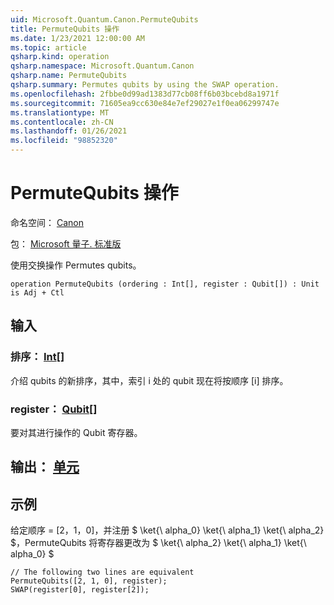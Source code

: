 ```yaml
---
uid: Microsoft.Quantum.Canon.PermuteQubits
title: PermuteQubits 操作
ms.date: 1/23/2021 12:00:00 AM
ms.topic: article
qsharp.kind: operation
qsharp.namespace: Microsoft.Quantum.Canon
qsharp.name: PermuteQubits
qsharp.summary: Permutes qubits by using the SWAP operation.
ms.openlocfilehash: 2fbbe0d99ad1383d77cb08ff6b03bcebd8a1971f
ms.sourcegitcommit: 71605ea9cc630e84e7ef29027e1f0ea06299747e
ms.translationtype: MT
ms.contentlocale: zh-CN
ms.lasthandoff: 01/26/2021
ms.locfileid: "98852320"
---
```

# <a name="permutequbits-operation"></a>PermuteQubits 操作

命名空间： [Canon](xref:Microsoft.Quantum.Canon)

包： [Microsoft 量子. 标准版](https://nuget.org/packages/Microsoft.Quantum.Standard)


使用交换操作 Permutes qubits。

```qsharp
operation PermuteQubits (ordering : Int[], register : Qubit[]) : Unit is Adj + Ctl
```


## <a name="input"></a>输入

### <a name="ordering--int"></a>排序： [Int](xref:microsoft.quantum.lang-ref.int)[]

介绍 qubits 的新排序，其中，索引 i 处的 qubit 现在将按顺序 [i] 排序。


### <a name="register--qubit"></a>register： [Qubit](xref:microsoft.quantum.lang-ref.qubit)[]

要对其进行操作的 Qubit 寄存器。



## <a name="output--unit"></a>输出： [单元](xref:microsoft.quantum.lang-ref.unit)



## <a name="example"></a>示例

给定顺序 = [2，1，0]，并注册 $ \ket{\ alpha_0} \ket{\ alpha_1} \ket{\ alpha_2} $，PermuteQubits 将寄存器更改为 $ \ket{\ alpha_2} \ket{\ alpha_1} \ket{\ alpha_0} $

```qsharp
// The following two lines are equivalent
PermuteQubits([2, 1, 0], register);
SWAP(register[0], register[2]);
```